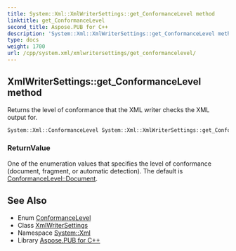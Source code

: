 ```yaml
---
title: System::Xml::XmlWriterSettings::get_ConformanceLevel method
linktitle: get_ConformanceLevel
second_title: Aspose.PUB for C++
description: 'System::Xml::XmlWriterSettings::get_ConformanceLevel method. Returns the level of conformance that the XML writer checks the XML output for in C++.'
type: docs
weight: 1700
url: /cpp/system.xml/xmlwritersettings/get_conformancelevel/
---
```

## XmlWriterSettings::get_ConformanceLevel method


Returns the level of conformance that the XML writer checks the XML output for.

```cpp
System::Xml::ConformanceLevel System::Xml::XmlWriterSettings::get_ConformanceLevel()
```


### ReturnValue

One of the enumeration values that specifies the level of conformance (document, fragment, or automatic detection). The default is [ConformanceLevel::Document](../../conformancelevel/).

## See Also

* Enum [ConformanceLevel](../../conformancelevel/)
* Class [XmlWriterSettings](../)
* Namespace [System::Xml](../../)
* Library [Aspose.PUB for C++](../../../)
